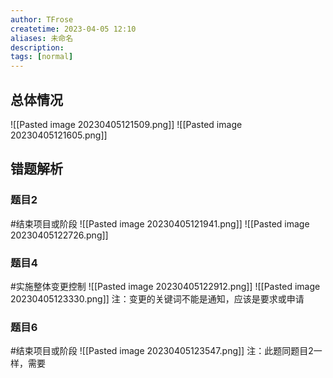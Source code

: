 ```yaml
---
author: TFrose
createtime: 2023-04-05 12:10
aliases: 未命名
description:
tags: [normal]
---
```


## 总体情况
![[Pasted image 20230405121509.png]]
![[Pasted image 20230405121605.png]]

## 错题解析

### 题目2
#结束项目或阶段 
![[Pasted image 20230405121941.png]]
![[Pasted image 20230405122726.png]]

### 题目4
#实施整体变更控制 
![[Pasted image 20230405122912.png]]
![[Pasted image 20230405123330.png]]
注：变更的关键词不能是通知，应该是要求或申请

### 题目6
#结束项目或阶段 
![[Pasted image 20230405123547.png]]
注：此题同题目2一样，需要
